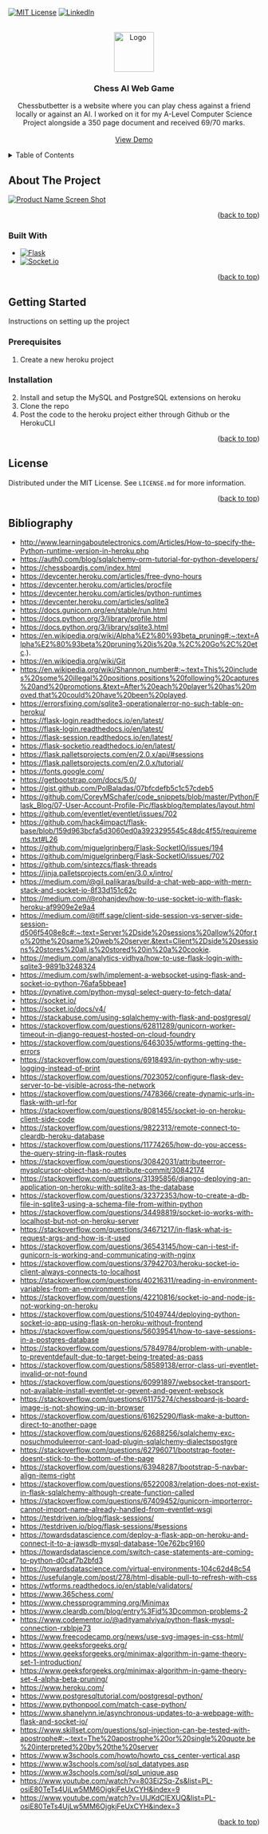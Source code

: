 <!-- Improved compatibility of back to top link: See: https://github.com/othneildrew/Best-README-Template/pull/73 -->
<a name="readme-top"></a>
<!--
*** Thanks for checking out the Best-README-Template. If you have a suggestion
*** that would make this better, please fork the repo and create a pull request
*** or simply open an issue with the tag "enhancement".
*** Don't forget to give the project a star!
*** Thanks again! Now go create something AMAZING! :D
-->



<!-- PROJECT SHIELDS -->
<!--
*** I'm using markdown "reference style" links for readability.
*** Reference links are enclosed in brackets [ ] instead of parentheses ( ).
*** See the bottom of this document for the declaration of the reference variables
*** for contributors-url, forks-url, etc. This is an optional, concise syntax you may use.
*** https://www.markdownguide.org/basic-syntax/#reference-style-links
-->
[![MIT License][license-shield]][license-url]
[![LinkedIn][linkedin-shield]][linkedin-url]



<!-- PROJECT LOGO -->
<br />
<div align="center">
  <a href="https://github.com/Kevin-Roman/chessbutbetter.online">
    <img src="static/custom/img/favicon.ico" alt="Logo" width="80" height="80">
  </a>

<h3 align="center">Chess AI Web Game</h3>

  <p align="center">
    Chessbutbetter is a website where you can play chess against a friend locally or against an AI. I worked on it for my A-Level Computer Science Project alongside a 350 page document and received 69/70 marks.
    <br />
    <br />
    <a href="http://www.chessbutbetter.online">View Demo</a>
  </p>
</div>



<!-- TABLE OF CONTENTS -->
<details>
  <summary>Table of Contents</summary>
  <ol>
    <li>
      <a href="#about-the-project">About The Project</a>
      <ul>
        <li><a href="#built-with">Built With</a></li>
      </ul>
    </li>
    <li>
      <a href="#getting-started">Getting Started</a>
      <ul>
        <li><a href="#prerequisites">Prerequisites</a></li>
        <li><a href="#installation">Installation</a></li>
      </ul>
    </li>
    <li><a href="#license">License</a></li>
    <li><a href="#bibliography">Bibliography</a></li>
  </ol>
</details>



<!-- ABOUT THE PROJECT -->
## About The Project

[![Product Name Screen Shot][product-screenshot]](http://www.chessbutbetter.online)

<p align="right">(<a href="#readme-top">back to top</a>)</p>



### Built With

* [![Flask][Flask]][Flask-url]
* [![Socket.io][Socket.io]][Socket.io-url]

<p align="right">(<a href="#readme-top">back to top</a>)</p>



<!-- GETTING STARTED -->
## Getting Started

Instructions on setting up the project

### Prerequisites
1. Create a new heroku project

### Installation
2. Install and setup the MySQL and PostgreSQL extensions on heroku
3. Clone the repo
4. Post the code to the heroku project either through Github or the HerokuCLI

<p align="right">(<a href="#readme-top">back to top</a>)</p>

<!-- LICENSE -->
## License

Distributed under the MIT License. See `LICENSE.md` for more information.

<p align="right">(<a href="#readme-top">back to top</a>)</p>


<!-- Bibliography -->
## Bibliography

*	http://www.learningaboutelectronics.com/Articles/How-to-specify-the-Python-runtime-version-in-heroku.php
*	https://auth0.com/blog/sqlalchemy-orm-tutorial-for-python-developers/
*	https://chessboardjs.com/index.html
*	https://devcenter.heroku.com/articles/free-dyno-hours
*	https://devcenter.heroku.com/articles/procfile
*	https://devcenter.heroku.com/articles/python-runtimes
*	https://devcenter.heroku.com/articles/sqlite3
*	https://docs.gunicorn.org/en/stable/run.html
*	https://docs.python.org/3/library/profile.html
*	https://docs.python.org/3/library/sqlite3.html
*	https://en.wikipedia.org/wiki/Alpha%E2%80%93beta_pruning#:~:text=Alpha%E2%80%93beta%20pruning%20is%20a,%2C%20Go%2C%20etc.).
*	https://en.wikipedia.org/wiki/Git
*	https://en.wikipedia.org/wiki/Shannon_number#:~:text=This%20includes%20some%20illegal%20positions,positions%20following%20captures%20and%20promotions.&text=After%20each%20player%20has%20moved,that%20could%20have%20been%20played.
*	https://errorsfixing.com/sqlite3-operationalerror-no-such-table-on-heroku/
*	https://flask-login.readthedocs.io/en/latest/
*	https://flask-login.readthedocs.io/en/latest/
*	https://flask-session.readthedocs.io/en/latest/
*	https://flask-socketio.readthedocs.io/en/latest/
*	https://flask.palletsprojects.com/en/2.0.x/api/#sessions
*	https://flask.palletsprojects.com/en/2.0.x/tutorial/
*	https://fonts.google.com/
*	https://getbootstrap.com/docs/5.0/
*	https://gist.github.com/PolBaladas/07bfcdefb5c1c57cdeb5
*	https://github.com/CoreyMSchafer/code_snippets/blob/master/Python/Flask_Blog/07-User-Account-Profile-Pic/flaskblog/templates/layout.html
*	https://github.com/eventlet/eventlet/issues/702
*	https://github.com/hack4impact/flask-base/blob/159d963bcfa5d3060ed0a3923295545c48dc4f55/requirements.txt#L26
*	https://github.com/miguelgrinberg/Flask-SocketIO/issues/194
*	https://github.com/miguelgrinberg/Flask-SocketIO/issues/702
*	https://github.com/sintezcs/flask-threads
*	https://jinja.palletsprojects.com/en/3.0.x/intro/
*	https://medium.com/@gil.palikaras/build-a-chat-web-app-with-mern-stack-and-socket-io-8f33d151c62c
*	https://medium.com/@rohanjdev/how-to-use-socket-io-with-flask-heroku-af9909e2e9a4
*	https://medium.com/@tiff.sage/client-side-session-vs-server-side-session-d506f5408e8c#:~:text=Server%2Dside%20sessions%20allow%20for,to%20the%20same%20web%20server.&text=Client%2Dside%20sessions%20stores%20all,is%20stored%20in%20a%20cookie.
*	https://medium.com/analytics-vidhya/how-to-use-flask-login-with-sqlite3-9891b3248324
*	https://medium.com/swlh/implement-a-websocket-using-flask-and-socket-io-python-76afa5bbeae1
*	https://pynative.com/python-mysql-select-query-to-fetch-data/
*	https://socket.io/
*	https://socket.io/docs/v4/
*	https://stackabuse.com/using-sqlalchemy-with-flask-and-postgresql/
*	https://stackoverflow.com/questions/62811289/gunicorn-worker-timeout-in-django-request-hosted-on-cloud-foundry
*	https://stackoverflow.com/questions/6463035/wtforms-getting-the-errors
*	https://stackoverflow.com/questions/6918493/in-python-why-use-logging-instead-of-print
*	https://stackoverflow.com/questions/7023052/configure-flask-dev-server-to-be-visible-across-the-network
*	https://stackoverflow.com/questions/7478366/create-dynamic-urls-in-flask-with-url-for
*	https://stackoverflow.com/questions/8081455/socket-io-on-heroku-client-side-code
*	https://stackoverflow.com/questions/9822313/remote-connect-to-cleardb-heroku-database
*	https://stackoverflow.com/questions/11774265/how-do-you-access-the-query-string-in-flask-routes
*	https://stackoverflow.com/questions/30842031/attributeerror-mysqlcursor-object-has-no-attribute-commit/30842174
*	https://stackoverflow.com/questions/31395856/django-deploying-an-application-on-heroku-with-sqlite3-as-the-database
*	https://stackoverflow.com/questions/32372353/how-to-create-a-db-file-in-sqlite3-using-a-schema-file-from-within-python
*	https://stackoverflow.com/questions/34498819/socket-io-works-with-localhost-but-not-on-heroku-server
*	https://stackoverflow.com/questions/34671217/in-flask-what-is-request-args-and-how-is-it-used
*	https://stackoverflow.com/questions/36543145/how-can-i-test-if-gunicorn-is-working-and-communicating-with-nginx
*	https://stackoverflow.com/questions/37942703/heroku-socket-io-client-always-connects-to-localhost
*	https://stackoverflow.com/questions/40216311/reading-in-environment-variables-from-an-environment-file
*	https://stackoverflow.com/questions/42210816/socket-io-and-node-js-not-working-on-heroku
*	https://stackoverflow.com/questions/51049744/deploying-python-socket-io-app-using-flask-on-heroku-without-frontend
*	https://stackoverflow.com/questions/56039541/how-to-save-sessions-in-a-postgres-database
*	https://stackoverflow.com/questions/57849784/problem-with-unable-to-preventdefault-due-to-target-being-treated-as-pass
*	https://stackoverflow.com/questions/58589138/error-class-uri-eventlet-invalid-or-not-found
*	https://stackoverflow.com/questions/60991897/websocket-transport-not-available-install-eventlet-or-gevent-and-gevent-websock
*	https://stackoverflow.com/questions/61175274/chessboard-js-board-image-is-not-showing-up-in-browser
*	https://stackoverflow.com/questions/61625290/flask-make-a-button-direct-to-another-page
*	https://stackoverflow.com/questions/62688256/sqlalchemy-exc-nosuchmoduleerror-cant-load-plugin-sqlalchemy-dialectspostgre
*	https://stackoverflow.com/questions/62796071/bootstrap-footer-doesnt-stick-to-the-bottom-of-the-page
*	https://stackoverflow.com/questions/63948287/bootstrap-5-navbar-align-items-right
*	https://stackoverflow.com/questions/65220083/relation-does-not-exist-in-flask-sqlalchemy-although-create-function-called
*	https://stackoverflow.com/questions/67409452/gunicorn-importerror-cannot-import-name-already-handled-from-eventlet-wsgi
*	https://testdriven.io/blog/flask-sessions/
*	https://testdriven.io/blog/flask-sessions/#sessions
*	https://towardsdatascience.com/deploy-a-flask-app-on-heroku-and-connect-it-to-a-jawsdb-mysql-database-10e762bc9160
*	https://towardsdatascience.com/switch-case-statements-are-coming-to-python-d0caf7b2bfd3
*	https://towardsdatascience.com/virtual-environments-104c62d48c54
*	https://usefulangle.com/post/278/html-disable-pull-to-refresh-with-css
*	https://wtforms.readthedocs.io/en/stable/validators/
*	https://www.365chess.com/
*	https://www.chessprogramming.org/Minimax
*	https://www.cleardb.com/blog/entry%3Fid%3Dcommon-problems-2
*	https://www.codementor.io/@adityamalviya/python-flask-mysql-connection-rxblpje73
*	https://www.freecodecamp.org/news/use-svg-images-in-css-html/
*	https://www.geeksforgeeks.org/
*	https://www.geeksforgeeks.org/minimax-algorithm-in-game-theory-set-1-introduction/
*	https://www.geeksforgeeks.org/minimax-algorithm-in-game-theory-set-4-alpha-beta-pruning/
*	https://www.heroku.com/
*	https://www.postgresqltutorial.com/postgresql-python/
*	https://www.pythonpool.com/match-case-python/
*	https://www.shanelynn.ie/asynchronous-updates-to-a-webpage-with-flask-and-socket-io/
*	https://www.skillset.com/questions/sql-injection-can-be-tested-with-apostrophe#:~:text=The%20apostrophe%20or%20single%20quote,be%20interpreted%20by%20the%20server
*	https://www.w3schools.com/howto/howto_css_center-vertical.asp
*	https://www.w3schools.com/sql/sql_datatypes.asp
*	https://www.w3schools.com/sql/sql_unique.asp
*	https://www.youtube.com/watch?v=803Ei2Sq-Zs&list=PL-osiE80TeTs4UjLw5MM6OjgkjFeUxCYH&index=9
*	https://www.youtube.com/watch?v=UIJKdCIEXUQ&list=PL-osiE80TeTs4UjLw5MM6OjgkjFeUxCYH&index=3


<p align="right">(<a href="#readme-top">back to top</a>)</p>



<!-- MARKDOWN LINKS & IMAGES -->
<!-- https://www.markdownguide.org/basic-syntax/#reference-style-links -->
[contributors-shield]: https://img.shields.io/github/contributors/github_username/repo_name.svg?style=for-the-badge
[contributors-url]: https://github.com/github_username/repo_name/graphs/contributors
[forks-shield]: https://img.shields.io/github/forks/github_username/repo_name.svg?style=for-the-badge
[forks-url]: https://github.com/github_username/repo_name/network/members
[stars-shield]: https://img.shields.io/github/stars/github_username/repo_name.svg?style=for-the-badge
[stars-url]: https://github.com/github_username/repo_name/stargazers
[issues-shield]: https://img.shields.io/github/issues/github_username/repo_name.svg?style=for-the-badge
[issues-url]: https://github.com/github_username/repo_name/issues
[license-shield]: https://img.shields.io/github/license/Kevin-Roman/chessbutbetter.online.svg?style=for-the-badge
[license-url]: https://github.com/Kevin-Roman/chessbutbetter.online/blob/main/LICENSE.md
[linkedin-shield]: https://img.shields.io/badge/-LinkedIn-black.svg?style=for-the-badge&logo=linkedin&colorB=555
[linkedin-url]: https://linkedin.com/in/kevin-i-roman
[product-screenshot]: static/custom/img/chessboard.svg
[Flask]: https://img.shields.io/badge/Flask-FFFFFF?style=for-the-badge&logo=Flask&logoColor=black
[Flask-url]: https://flask.palletsprojects.com/en/2.2.x/
[Socket.io]: https://img.shields.io/badge/Socket.io-000000?style=for-the-badge&logo=socket.io&logoColor=white
[Socket.io-url]: https://socket.io/
[Next.js]: https://img.shields.io/badge/next.js-000000?style=for-the-badge&logo=nextdotjs&logoColor=white
[Next-url]: https://nextjs.org/
